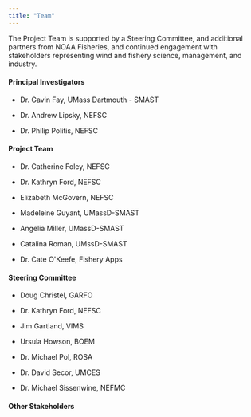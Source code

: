 ```yaml
---
title: "Team"
---
```


The Project Team is supported by a Steering Committee, and additional partners from NOAA Fisheries, and continued engagement with stakeholders representing wind and fishery science, management, and industry.

#### Principal Investigators

-   Dr. Gavin Fay, UMass Dartmouth - SMAST

-   Dr. Andrew Lipsky, NEFSC

-   Dr. Philip Politis, NEFSC

#### Project Team

-   Dr. Catherine Foley, NEFSC

-   Dr. Kathryn Ford, NEFSC

-   Elizabeth McGovern, NEFSC

-   Madeleine Guyant, UMassD-SMAST

-   Angelia Miller, UMassD-SMAST

-   Catalina Roman, UMssD-SMAST

-   Dr. Cate O'Keefe, Fishery Apps

#### Steering Committee

-   Doug Christel, GARFO

-   Dr. Kathryn Ford, NEFSC

-   Jim Gartland, VIMS

-   Ursula Howson, BOEM

-   Dr. Michael Pol, ROSA

-   Dr. David Secor, UMCES

-   Dr. Michael Sissenwine, NEFMC

#### Other Stakeholders
